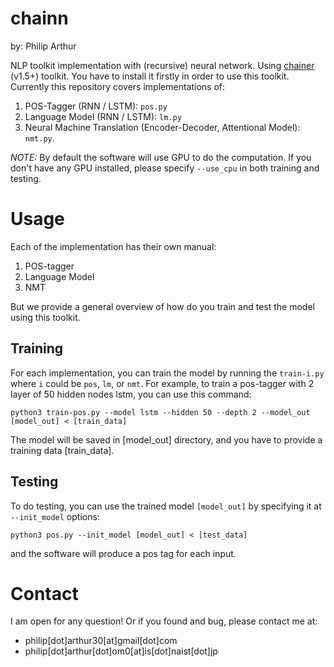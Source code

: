 # chainn
by: Philip Arthur

NLP toolkit implementation with (recursive) neural network. Using [chainer](https://github.com/pfnet/chainer) (v1.5+) toolkit.
You have to install it firstly in order to use this toolkit.
Currently this repository covers implementations of:

 1. POS-Tagger (RNN / LSTM): ```pos.py```
 2. Language Model (RNN / LSTM): ```lm.py```
 3. Neural Machine Translation (Encoder-Decoder, Attentional Model): ```nmt.py```.

*NOTE:*
By default the software will use GPU to do the computation. If you don't have any GPU installed, please specify ``--use_cpu`` in both training and testing.

# Usage
Each of the implementation has their own manual:

 1. POS-tagger
 2. Language Model
 3. NMT

But we provide a general overview of how do you train and test the model using this toolkit.
## Training
For each implementation, you can train the model by running the ```train-i.py``` where ```i``` could be ```pos```, ```lm```, or ```nmt```. For example, to train a pos-tagger with 2 layer of 50 hidden nodes lstm, you can use this command:

```python3 train-pos.py --model lstm --hidden 50 --depth 2 --model_out [model_out] < [train_data]```

The model will be saved in [model\_out] directory, and you have to provide a training data [train\_data].

## Testing
To do testing, you can use the trained model ```[model_out]``` by specifying it at ```--init_model``` options:

```python3 pos.py --init_model [model_out] < [test_data]```

and the software will produce a pos tag for each input.


# Contact
I am open for any question! Or if you found and bug, please contact me at:

* philip[dot]arthur30[at]gmail[dot]com
* philip[dot]arthur[dot]om0[at]is[dot]naist[dot]jp

